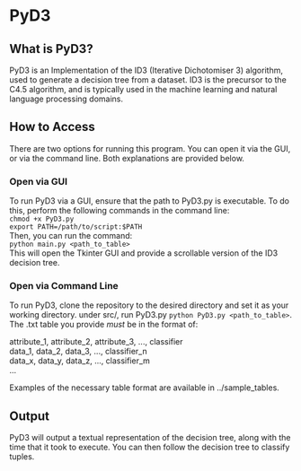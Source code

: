 # PyD3

## What is PyD3?

PyD3 is an Implementation of the ID3 (Iterative Dichotomiser 3) algorithm, used to generate a decision tree from a dataset. ID3 is the precursor to the C4.5 algorithm, and is typically used in the machine learning and natural language processing domains.

## How to Access

There are two options for running this program. You can open it via the GUI, or via the command line. Both explanations are provided below.

### Open via GUI

To run PyD3 via a GUI, ensure that the path to PyD3.py is executable. To do this, perform the following commands in the command line: <br />
`chmod +x PyD3.py` <br />
`export PATH=/path/to/script:$PATH` <br />
Then, you can run the command: <br />
`python main.py <path_to_table>` <br />
This will open the Tkinter GUI and provide a scrollable version of the ID3 decision tree.


### Open via Command Line

To run PyD3, clone the repository to the desired directory and set it as your working directory. under src/, run PyD3.py 
`python PyD3.py <path_to_table>`. The .txt table you provide *must* be in the format of:

attribute_1, attribute_2, attribute_3, ..., classifier <br />
data_1, data_2, data_3, ..., classifier_n <br />
data_x, data_y, data_z, ..., classifier_m <br />
... <br />

Examples of the necessary table format are available in ../sample_tables.

## Output

PyD3 will output a textual representation of the decision tree, along with the time that it took to execute. You can then follow the decision tree to classify tuples.
